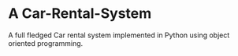 # A Car-Rental-System
A full fledged Car rental system implemented in Python using object oriented programming.
